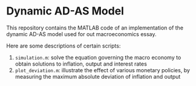 # Dynamic AD-AS Model

This repository contains the MATLAB code of an implementation of the dynamic AD-AS model used for out macroeconomics essay.

Here are some descriptions of certain scripts:
1. `simulation.m`: solve the equation governing the macro economy to obtain solutions to inflation, output and interest rates
2. `plot_deviation.m`: illustrate the effect of various monetary policies, by measuring the maximum absolute deviation of inflation and output
